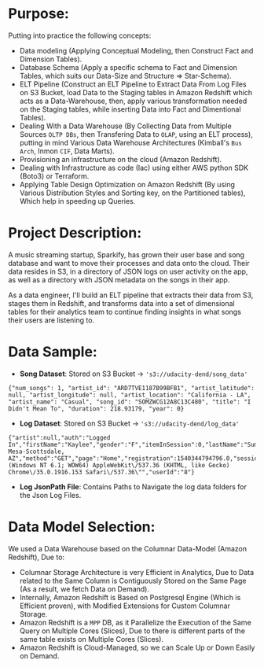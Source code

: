 # Purpose:

Putting into practice the following concepts:

- Data modeling (Applying Conceptual Modeling, then Construct Fact and Dimension Tables).
- Database Schema (Apply a specific schema to Fact and Dimension Tables, which suits our Data-Size and Structure => Star-Schema).
- ELT Pipeline (Construct an ELT Pipeline to Extract Data From Log Files on S3 Bucket, load Data to the Staging tables in Amazon Redshift which acts as a Data-Warehouse, then, apply various transformation needed on the Staging tables, while inserting Data into Fact and Dimentional Tables).
- Dealing With a Data Warehouse (By Collecting Data from Multiple Sources `OLTP DBs`, then Transfering Data to `OLAP`, using an ELT process), putting in mind Various Data Warehouse Architectures (Kimball's `Bus Arch`, Inmon `CIF`, Data Marts).
- Provisioning an infrastructure on the cloud (Amazon Redshift).
- Dealing with Infrastructure as code (Iac) using either AWS python SDK (Boto3) or Terraform.
- Applying Table Design Optimization on Amazon Redshift (By using Various Distribution Styles and Sorting key, on the Partitioned tables), Which help in speeding up Queries.

# Project Description:

A music streaming startup, Sparkify, has grown their user base and song database and want to move their processes and data onto the cloud. Their data resides in S3, in a directory of JSON logs on user activity on the app, as well as a directory with JSON metadata on the songs in their app.

As a data engineer, I'll build an ELT pipeline that extracts their data from S3, stages them in Redshift, and transforms data into a set of dimensional tables for their analytics team to continue finding insights in what songs their users are listening to.

# Data Sample:

- **Song Dataset**: Stored on S3 Bucket -> `'s3://udacity-dend/song_data'`

```
{"num_songs": 1, "artist_id": "ARD7TVE1187B99BFB1", "artist_latitude": null, "artist_longitude": null, "artist_location": "California - LA", "artist_name": "Casual", "song_id": "SOMZWCG12A8C13C480", "title": "I Didn't Mean To", "duration": 218.93179, "year": 0}
```

- **Log Dataset**: Stored on S3 Bucket -> `'s3://udacity-dend/log_data'`

```
{"artist":null,"auth":"Logged In","firstName":"Kaylee","gender":"F","itemInSession":0,"lastName":"Summers","length":null,"level":"free","location":"Phoenix-Mesa-Scottsdale, AZ","method":"GET","page":"Home","registration":1540344794796.0,"sessionId":139,"song":null,"status":200,"ts":1541106106796,"userAgent":"\"Mozilla\/5.0 (Windows NT 6.1; WOW64) AppleWebKit\/537.36 (KHTML, like Gecko) Chrome\/35.0.1916.153 Safari\/537.36\"","userId":"8"}
```

- **Log JsonPath File**: Contains Paths to Navigate the log data folders for the Json Log Files.

# Data Model Selection:

We used a Data Warehouse based on the Columnar Data-Model (Amazon Redshift), Due to:

- Columnar Storage Architecture is very Efficient in Analytics, Due to Data related to the Same Column is Contiguously Stored on the Same Page (As a result, we fetch Data on Demand).
- Internally, Amazon Redshift is Based on Postgresql Engine (Which is Efficient proven), with Modified Extensions for Custom Columnar Storage.
- Amazon Redshift is a `MPP` DB, as it Parallelize the Execution of the Same Query on Multiple Cores (Slices), Due to there is different parts of the same table exists on Multiple Cores (Slices).
- Amazon Redshift is Cloud-Managed, so we can Scale Up or Down Easily on Demand.

